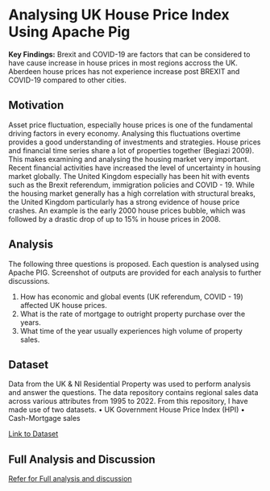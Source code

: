 # Analysing UK House Price Index Using Apache Pig

**Key Findings:** Brexit and COVID-19 are factors that can be considered to have cause increase in house prices in most regions accross the UK. Aberdeen house prices has not experience increase post BREXIT and COVID-19 compared to other cities.

## Motivation
Asset price fluctuation, especially house prices is one of the fundamental driving factors in every economy. 
Analysing this fluctuations overtime provides a good understanding of investments and strategies. House 
prices and financial time series share a lot of properties together (Begiazi 2009). This makes examining and 
analysing the housing market very important.
Recent financial activities have increased the level of uncertainty in housing market globally. The United 
Kingdom especially has been hit with events such as the Brexit referendum, immigration policies and COVID -
19. While the housing market generally has a high correlation with structural breaks, the United Kingdom 
particularly has a strong evidence of house price crashes. An example is the early 2000 house prices bubble, 
which was followed by a drastic drop of up to 15% in house prices in 2008.

## Analysis
The following three questions is proposed. Each question is analysed using Apache PIG. Screenshot of 
outputs are provided for each analysis to further discussions. 
1. How has economic and global events (UK referendum, COVID - 19) affected UK house prices.
2. What is the rate of mortgage to outright property purchase over the years.
3. What time of the year usually experiences high volume of property sales.

## Dataset
Data from the UK & NI Residential Property was used to perform analysis and answer the questions. The 
data repository contains regional sales data across various attributes from 1995 to 2022. From this 
repository, I have made use of two datasets.
• UK Government House Price Index (HPI)
• Cash-Mortgage sales

[Link to Dataset]( https://www.kaggle.com/datasets/fabianwhitaker/uk-regional-property-data?resource=download )

## Full Analysis and Discussion

[Refer for Full analysis and discussion](  )



